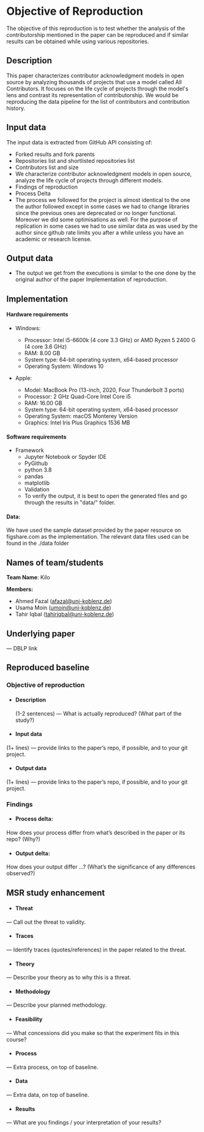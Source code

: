 <h1> Objective of Reproduction </h1>

The objective of this reproduction is to test whether the analysis of the contributorship mentioned in the paper can be reproduced and if similar results can be obtained while using various repositories.

<h2>Description</h2>

This paper characterizes contributor acknowledgment models in open source by analyzing thousands of projects that use a model called All Contributors. It focuses on the life cycle of projects through the model's lens and contrast its representation of contributorship. We would be reproducing the data pipeline for the list of contributors and contribution history.

<h2>Input data</h2>
The input data is extracted from GitHub API consisting of:

- Forked results and fork parents
- Repositories list and shortlisted repositories list
- Contributors list and size
- We characterize contributor acknowledgment models in open source, analyze the life cycle of projects through different models.
- Findings of reproduction
- Process Delta
- The process we followed for the project is almost identical to the one the author followed except in some cases we had to change libraries since the previous ones are deprecated or no longer functional. Moreover we did some optimisations as well. For the purpose of replication in some cases we had to use similar data as was used by the author since github rate limits you after a while unless you have an academic or research license.

<h2>Output data</h2>

- The output we get from the executions is similar to the one done by the original author of the paper
Implementation of reproduction.




<h2> Implementation  </h2>

 #### Hardware requirements 

* Windows:

    - Processor: Intel i5-6600k (4 core 3.3 GHz) or AMD Ryzen 5 2400 G (4 core 3.6 GHz)
    - RAM: 8.00 GB
    - System type: 64-bit operating system, x64-based processor
    - Operating System: Windows 10

* Apple:

    - Model: MacBook Pro (13-inch, 2020, Four Thunderbolt 3 ports)
    - Processor: 2 GHz Quad-Core Intel Core i5
    - RAM: 16.00 GB
    - System type: 64-bit operating system, x64-based processor
    - Operating System: macOS Monterey Version
    - Graphics: Intel Iris Plus Graphics 1536 MB
       


#### Software requirements 

* Framework
  - Jupyter Notebook or Spyder IDE
  - PyGithub
  - python 3.8
  - pandas
  - matplotlib
  - Validation
  - To verify the output, it is best to open the generated files and go through the results in "data/" folder.

#### Data: 
We have used the sample dataset provided by the paper resource on figshare.com as the implementation. The relevant data files used can be found in the ./data folder





<h2> Names of team/students </h2>

**Team Name**: Kilo

**Members:**

  * Ahmed Fazal (afazal@uni-koblenz.de)
  * Usama Moin (umoin@uni-koblenz.de)
  * Tahir Iqbal (tahiriqbal@uni-koblenz.de)

<h2> Underlying paper </h2>

— DBLP link

<h2> Reproduced baseline  </h2>

### Objective of reproduction 
 
* #### Description

    (1-2 sentences) 
  — What is actually reproduced? (What part of the study?)
  
* #### Input data

(1+ lines) 
— provide links to the paper’s repo, if possible, and to your git project.

* #### Output data

(1+ lines) 
— provide links to the paper’s repo, if possible, and to your git project.

<h3> Findings </h3> 
 
* #### Process delta:

How does your process differ from what’s described in the paper or its repo? (Why?)

* #### Output delta:

How does your output differ …? (What’s the significance of any differences observed?)


<h2> MSR study enhancement </h2>

* #### Threat 
— Call out the threat to validity.

* #### Traces 
— Identify traces (quotes/references) in the paper related to the threat.

* #### Theory 
— Describe your theory as to why this is a threat.

* ####  Methodology 
— Describe your planned methodology.

* #### Feasibility 
— What concessions did you make so that the experiment fits in this course?

* #### Process 
— Extra process, on top of baseline.

* #### Data 
— Extra data, on top of baseline.

* #### Results 
— What are you findings / your interpretation of your results?

